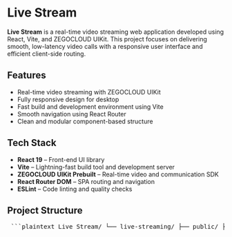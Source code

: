 # Live Stream

**Live Stream** is a real-time video streaming web application developed using React, Vite, and ZEGOCLOUD UIKit. This project focuses on delivering smooth, low-latency video calls with a responsive user interface and efficient client-side routing.

## Features

- Real-time video streaming with ZEGOCLOUD UIKit
- Fully responsive design for desktop
- Fast build and development environment using Vite
- Smooth navigation using React Router
- Clean and modular component-based structure

## Tech Stack

- **React 19** – Front-end UI library
- **Vite** – Lightning-fast build tool and development server
- **ZEGOCLOUD UIKit Prebuilt** – Real-time video and communication SDK
- **React Router DOM** – SPA routing and navigation
- **ESLint** – Code linting and quality checks

## Project Structure

<pre> ```plaintext Live Stream/ └── live-streaming/ ├── public/ ├── src/ │ ├── components/ │ ├── pages/ │ ├── App.jsx │ └── main.jsx ├── package.json └── vite.config.js ``` </pre>


